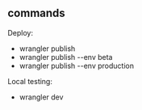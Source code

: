 ## commands

Deploy: 

- wrangler publish
- wrangler publish --env beta
- wrangler publish --env production

Local testing:

- wrangler dev
